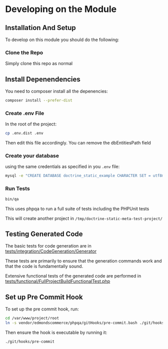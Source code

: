 # Developing on the Module

## Installation And Setup

To develop on this module you should do the following:

### Clone the Repo

Simply clone this repo as normal

## Install Depenendencies

You need to composer install all the depenencies:

```bash
composer install --prefer-dist
```

### Create .env File

In the root of the project:

```bash
cp .env.dist .env
```

Then edit this file accordingly. You can remove the dbEntitiesPath field

### Create your database

using the same credentials as specified in you `.env` file:

```bash
mysql -e "CREATE DATABASE doctrine_static_example CHARACTER SET = utf8mb4 COLLATE = utf8mb4_unicode_ci"

```

### Run Tests

```bash
bin/qa
```

This uses phpqa to run a full suite of tests including the PHPUnit tests

This will create another project in `/tmp/doctrine-static-meta-test-project/`

## Testing Generated Code

The basic tests for code generation are in [tests/integration/CodeGeneration/Generator](./../tests/integration/CodeGeneration/Generator)

These tests are primarily to ensure that the generation commands work and that the code is fundamentally sound. 

Extensive functional tests of the generated code are performed in [tests/functional/FullProjectBuildFunctionalTest.php](./../tests/functional/FullProjectBuildFunctionalTest.php)

## Set up Pre Commit Hook

To set up the pre commit hook, run:

```bash
cd /var/www/project/root
ln -s vendor/edmondscommerce/phpqa/gitHooks/pre-commit.bash ./git/hooks/pre-commit

```

Then ensure the hook is executable by running it:

```
./git/hooks/pre-commit

```


```




